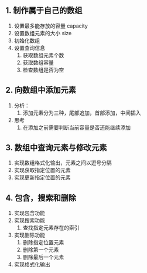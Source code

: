 ## 1. 制作属于自己的数组
1. 设置最多能存放的容量 capacity
2. 设置数组元素的大小 size
3. 初始化数组
4. 设置查询信息
    1. 获取数组元素个数
    2. 获取数组容量
    3. 检查数组是否为空
## 2. 向数组中添加元素
1. 分析：
    1. 添加元素分为三种，尾部追加，首部添加，中间插入
2. 思考
    1. 在添加之前需要判断当前容量是否还能继续添加
## 3. 数组中查询元素与修改元素
1. 实现数组格式化输出，元素之间以逗号分隔
2. 实现获取指定位置的元素
3. 实现更新指定位置的元素
## 4. 包含，搜索和删除
1. 实现包含功能
2. 实现搜索功能
    1. 查找指定元素存在的索引
3. 实现删除功能
    1. 删除指定位置元素
    2. 删除第一个元素
    3. 删除最后一个元素
4. 实现格式化输出